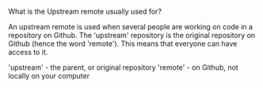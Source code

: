 What is the Upstream remote usually used for?

An upstream remote is used when several people are working on code in a repository on Github. The 'upstream' repository is the original repository on Github (hence the word 'remote'). This means that everyone can have access to it.

'upstream' - the parent, or original repository
'remote' - on Github, not locally on your computer